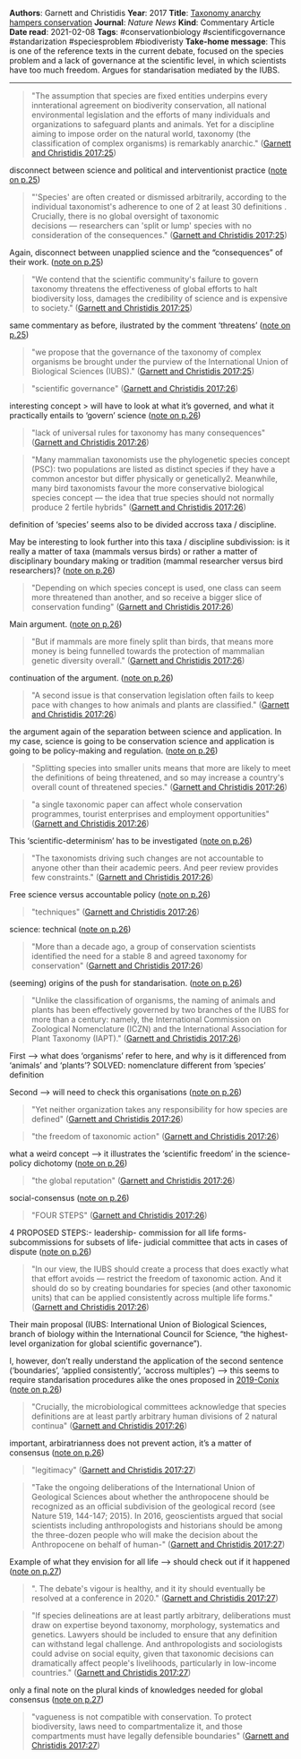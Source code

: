 **Authors**: Garnett and Christidis
**Year**: 2017
**Title**: [Taxonomy anarchy hampers conservation](zotero://open-pdf/library/items/MJSUN2UK?)
**Journal**: *Nature News*
**Kind**: Commentary Article
**Date read**: 2021-02-08
**Tags**: #conservationbiology #scientificgovernance #standarization #speciesproblem #biodiveristy 
**Take-home message**: This is one of the reference texts in the current debate, focused on the species problem and a lack of governance at the scientific level, in which scientists have too much freedom. Argues for standarisation mediated by the IUBS.

---


> "The assumption that species are fixed entities underpins every innterational agreement on biodiverity conservation, all national environmental legislation and the efforts of many individuals and organizations to safeguard plants and animals. Yet for a discipline aiming to impose order on the natural world, taxonomy (the classification of complex organisms) is remarkably anarchic." ([Garnett and Christidis 2017:25](zotero://open-pdf/library/items/MJSUN2UK?page=1))

disconnect between science and political and interventionist practice ([note on p.25](zotero://open-pdf/library/items/MJSUN2UK?page=1))

> "'Species' are often created or dismissed arbitrarily, according to the individual taxonomist's adherence to one of 2 at least 30 definitions . Crucially, there is no global oversight of taxonomic decisions — researchers can 'split or lump' species with no consideration of the consequences." ([Garnett and Christidis 2017:25](zotero://open-pdf/library/items/MJSUN2UK?page=1))

Again, disconnect between unapplied science and the “consequences” of their work. ([note on p.25](zotero://open-pdf/library/items/MJSUN2UK?page=1))

> "We  contend that the scientific community's failure to govern taxonomy threatens the effectiveness of global efforts to halt biodiversity loss, damages the credibility of science and is expensive to society." ([Garnett and Christidis 2017:25](zotero://open-pdf/library/items/MJSUN2UK?page=1))

same commentary as before, ilustrated by the comment ‘threatens’ ([note on p.25](zotero://open-pdf/library/items/MJSUN2UK?page=1))

> "we propose that the governance of the taxonomy of complex organisms be brought under the purview of the International Union of Biological Sciences (IUBS)." ([Garnett and Christidis 2017:25](zotero://open-pdf/library/items/MJSUN2UK?page=1))

> "scientific governance" ([Garnett and Christidis 2017:26](zotero://open-pdf/library/items/MJSUN2UK?page=2))

interesting concept > will have to look at what it’s governed, and what it practically entails to ‘govern’ science ([note on p.26](zotero://open-pdf/library/items/MJSUN2UK?page=2))

> "lack of universal rules for taxonomy has many consequences" ([Garnett and Christidis 2017:26](zotero://open-pdf/library/items/MJSUN2UK?page=2))

> "Many mammalian taxonomists use the phylogenetic species concept (PSC): two populations are listed as distinct species if they have a common ancestor but differ physically or genetically2. Meanwhile, many bird taxonomists favour the more conservative biological species concept — the idea that true species should not normally produce 2 fertile hybrids" ([Garnett and Christidis 2017:26](zotero://open-pdf/library/items/MJSUN2UK?page=2))

definition of ‘species’ seems also to be divided accross taxa / discipline.

May be interesting to look further into this taxa / discipline subdivission: is it really a matter of taxa (mammals versus birds) or rather a matter of disciplinary boundary making or tradition (mammal researcher versus bird researchers)? ([note on p.26](zotero://open-pdf/library/items/MJSUN2UK?page=2))

> "Depending on which species concept is used, one class can seem more threatened than another, and so receive a bigger slice of conservation funding" ([Garnett and Christidis 2017:26](zotero://open-pdf/library/items/MJSUN2UK?page=2))

Main argument.  ([note on p.26](zotero://open-pdf/library/items/MJSUN2UK?page=2))

> "But if mammals are more finely split than birds, that means more money is being funnelled towards the protection of mammalian genetic diversity overall." ([Garnett and Christidis 2017:26](zotero://open-pdf/library/items/MJSUN2UK?page=2))

continuation of the argument. ([note on p.26](zotero://open-pdf/library/items/MJSUN2UK?page=2))

> "A second issue is that conservation legislation often fails to keep pace with changes to how animals and plants are classified." ([Garnett and Christidis 2017:26](zotero://open-pdf/library/items/MJSUN2UK?page=2))

the argument again of the separation between science and application. In my case, science is going to be conservation science and application is going to be policy-making and regulation.  ([note on p.26](zotero://open-pdf/library/items/MJSUN2UK?page=2))

> "Splitting species into smaller units means that more are likely to meet the definitions of being threatened, and so may increase a country's overall count of threatened species." ([Garnett and Christidis 2017:26](zotero://open-pdf/library/items/MJSUN2UK?page=2))

> "a single taxonomic paper can affect whole conservation programmes, tourist enterprises and employment opportunities" ([Garnett and Christidis 2017:26](zotero://open-pdf/library/items/MJSUN2UK?page=2))

This ‘scientific-determinism’ has to be investigated ([note on p.26](zotero://open-pdf/library/items/MJSUN2UK?page=2))

> "The taxonomists driving such changes are not accountable to anyone other than their academic peers. And peer review provides few constraints." ([Garnett and Christidis 2017:26](zotero://open-pdf/library/items/MJSUN2UK?page=2))

Free science versus accountable policy ([note on p.26](zotero://open-pdf/library/items/MJSUN2UK?page=2))

> "techniques" ([Garnett and Christidis 2017:26](zotero://open-pdf/library/items/MJSUN2UK?page=2))

science: technical ([note on p.26](zotero://open-pdf/library/items/MJSUN2UK?page=2))

> "More than a decade ago, a group of conservation scientists identified the need for a stable 8 and agreed taxonomy for conservation" ([Garnett and Christidis 2017:26](zotero://open-pdf/library/items/MJSUN2UK?page=2))

(seeming) origins of the push for standarisation. ([note on p.26](zotero://open-pdf/library/items/MJSUN2UK?page=2))

> "Unlike the classification of organisms, the naming of animals and plants has been effectively governed by two branches of the IUBS for more than a century: namely, the International Commission on Zoological Nomenclature (ICZN) and the International Association for Plant Taxonomy (IAPT)." ([Garnett and Christidis 2017:26](zotero://open-pdf/library/items/MJSUN2UK?page=2))

First —> what does ‘organisms’ refer to here, and why is it differenced from ‘animals’ and ‘plants’? SOLVED: nomenclature different from ’species’ definition

Second —> will need to check this organisations ([note on p.26](zotero://open-pdf/library/items/MJSUN2UK?page=2))

> "Yet neither organization takes any responsibility for how species are defined" ([Garnett and Christidis 2017:26](zotero://open-pdf/library/items/MJSUN2UK?page=2))

> "the freedom of taxonomic action" ([Garnett and Christidis 2017:26](zotero://open-pdf/library/items/MJSUN2UK?page=2))

what a weird concept —> it illustrates the ‘scientific freedom’ in the science-policy dichotomy ([note on p.26](zotero://open-pdf/library/items/MJSUN2UK?page=2))

> "the global reputation" ([Garnett and Christidis 2017:26](zotero://open-pdf/library/items/MJSUN2UK?page=2))

social-consensus ([note on p.26](zotero://open-pdf/library/items/MJSUN2UK?page=2))

> "FOUR STEPS" ([Garnett and Christidis 2017:26](zotero://open-pdf/library/items/MJSUN2UK?page=2))

4 PROPOSED STEPS:- leadership- commission for all life forms- subcommissions for subsets of life- judicial committee that acts in cases of dispute ([note on p.26](zotero://open-pdf/library/items/MJSUN2UK?page=2))

> "In our view, the IUBS should create a process that does exactly what that effort avoids — restrict the freedom of taxonomic action. And it should do so by creating boundaries for species (and other taxonomic units) that can be applied consistently across multiple life forms." ([Garnett and Christidis 2017:26](zotero://open-pdf/library/items/MJSUN2UK?page=2))

Their main proposal (IUBS: International Union of Biological Sciences, branch of biology within the International Council for Science, “the highest-level organization for global scientific governance”).

I, however, don’t really understand the application of the second sentence (‘boundaries’, ‘applied consistently’, ‘accross multiples’) —> this seems to require standarisation procedures alike the ones proposed in [2019-Conix](2019-Conix.md) ([note on p.26](zotero://open-pdf/library/items/MJSUN2UK?page=2))

> "Crucially, the microbiological committees acknowledge that species definitions are at least partly arbitrary human divisions of 2 natural continua" ([Garnett and Christidis 2017:26](zotero://open-pdf/library/items/MJSUN2UK?page=2))

important, arbiratrianness does not prevent action, it’s a matter of consensus ([note on p.26](zotero://open-pdf/library/items/MJSUN2UK?page=2))

> "legitimacy" ([Garnett and Christidis 2017:27](zotero://open-pdf/library/items/MJSUN2UK?page=3))

> "Take the ongoing deliberations of the International Union of Geological Sciences about whether the anthropocene should be recognized as an official subdivision of the geological record (see Nature 519, 144-147; 2015). In 2016, geoscientists argued that social scientists including anthropologists and historians should be among the three-dozen people who will make the decision about the Anthropocene on behalf of human-" ([Garnett and Christidis 2017:27](zotero://open-pdf/library/items/MJSUN2UK?page=3))

Example of what they envision for all life —> should check out if it happened ([note on p.27](zotero://open-pdf/library/items/MJSUN2UK?page=3))

> ". The debate's vigour is healthy, and it ity should eventually be resolved at a conference in 2020." ([Garnett and Christidis 2017:27](zotero://open-pdf/library/items/MJSUN2UK?page=3))

> "If species delineations are at least partly arbitrary, deliberations must draw on expertise beyond taxonomy, morphology, systematics and genetics. Lawyers should be included to ensure that any definition can withstand legal challenge. And anthropologists and sociologists could advise on social equity, given that taxonomic decisions can dramatically affect people's livelihoods, particularly in low-income countries." ([Garnett and Christidis 2017:27](zotero://open-pdf/library/items/MJSUN2UK?page=3))

only a final note on the plural kinds of knowledges needed for global consensus ([note on p.27](zotero://open-pdf/library/items/MJSUN2UK?page=3))

> "vagueness is not compatible with conservation. To protect biodiversity, laws need to compartmentalize it, and those compartments must have legally defensible boundaries" ([Garnett and Christidis 2017:27](zotero://open-pdf/library/items/MJSUN2UK?page=3))

